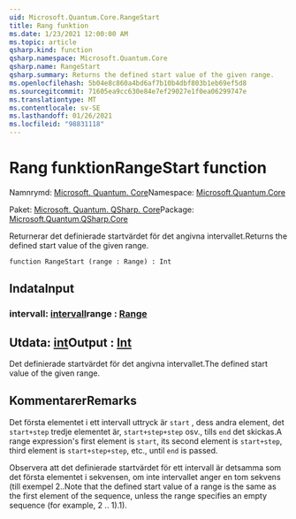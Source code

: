```yaml
---
uid: Microsoft.Quantum.Core.RangeStart
title: Rang funktion
ms.date: 1/23/2021 12:00:00 AM
ms.topic: article
qsharp.kind: function
qsharp.namespace: Microsoft.Quantum.Core
qsharp.name: RangeStart
qsharp.summary: Returns the defined start value of the given range.
ms.openlocfilehash: 5b04e8c860a4bd6af7b10b4dbf803b1eb69ef5d8
ms.sourcegitcommit: 71605ea9cc630e84e7ef29027e1f0ea06299747e
ms.translationtype: MT
ms.contentlocale: sv-SE
ms.lasthandoff: 01/26/2021
ms.locfileid: "98831118"
---
```

# <a name="rangestart-function"></a><span data-ttu-id="5acfb-102">Rang funktion</span><span class="sxs-lookup"><span data-stu-id="5acfb-102">RangeStart function</span></span>

<span data-ttu-id="5acfb-103">Namnrymd: [Microsoft. Quantum. Core](xref:Microsoft.Quantum.Core)</span><span class="sxs-lookup"><span data-stu-id="5acfb-103">Namespace: [Microsoft.Quantum.Core](xref:Microsoft.Quantum.Core)</span></span>

<span data-ttu-id="5acfb-104">Paket: [Microsoft. Quantum. QSharp. Core](https://nuget.org/packages/Microsoft.Quantum.QSharp.Core)</span><span class="sxs-lookup"><span data-stu-id="5acfb-104">Package: [Microsoft.Quantum.QSharp.Core](https://nuget.org/packages/Microsoft.Quantum.QSharp.Core)</span></span>


<span data-ttu-id="5acfb-105">Returnerar det definierade startvärdet för det angivna intervallet.</span><span class="sxs-lookup"><span data-stu-id="5acfb-105">Returns the defined start value of the given range.</span></span>

```qsharp
function RangeStart (range : Range) : Int
```


## <a name="input"></a><span data-ttu-id="5acfb-106">Indata</span><span class="sxs-lookup"><span data-stu-id="5acfb-106">Input</span></span>

### <a name="range--range"></a><span data-ttu-id="5acfb-107">intervall: [intervall](xref:microsoft.quantum.lang-ref.range)</span><span class="sxs-lookup"><span data-stu-id="5acfb-107">range : [Range](xref:microsoft.quantum.lang-ref.range)</span></span>





## <a name="output--int"></a><span data-ttu-id="5acfb-108">Utdata: [int](xref:microsoft.quantum.lang-ref.int)</span><span class="sxs-lookup"><span data-stu-id="5acfb-108">Output : [Int](xref:microsoft.quantum.lang-ref.int)</span></span>

<span data-ttu-id="5acfb-109">Det definierade startvärdet för det angivna intervallet.</span><span class="sxs-lookup"><span data-stu-id="5acfb-109">The defined start value of the given range.</span></span>

## <a name="remarks"></a><span data-ttu-id="5acfb-110">Kommentarer</span><span class="sxs-lookup"><span data-stu-id="5acfb-110">Remarks</span></span>

<span data-ttu-id="5acfb-111">Det första elementet i ett intervall uttryck är `start` , dess andra element, det `start+step` tredje elementet är, `start+step+step` osv., tills `end` det skickas.</span><span class="sxs-lookup"><span data-stu-id="5acfb-111">A range expression's first element is `start`, its second element is `start+step`, third element is `start+step+step`, etc., until `end` is passed.</span></span>

<span data-ttu-id="5acfb-112">Observera att det definierade startvärdet för ett intervall är detsamma som det första elementet i sekvensen, om inte intervallet anger en tom sekvens (till exempel 2..</span><span class="sxs-lookup"><span data-stu-id="5acfb-112">Note that the defined start value of a range is the same as the first element of the sequence, unless the range specifies an empty sequence (for example, 2 ..</span></span> <span data-ttu-id="5acfb-113">1).</span><span class="sxs-lookup"><span data-stu-id="5acfb-113">1).</span></span>